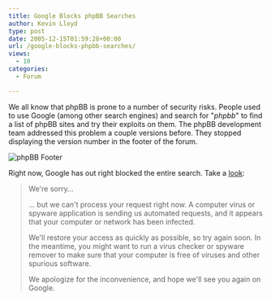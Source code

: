 ```yaml
---
title: Google Blocks phpBB Searches
author: Kevin Lloyd
type: post
date: 2005-12-15T01:59:28+00:00
url: /google-blocks-phpbb-searches/
views:
  - 10
categories:
  - Forum

---
```

We all know that phpBB is prone to a number of security risks. People used to use Google (among other search engines) and search for "_phpbb_" to find a list of phpBB sites and try their exploits on them. The phpBB development team addressed this problem a couple versions before. They stopped displaying the version number in the footer of the forum.

![phpBB Footer][1]

Right now, Google has out right blocked the entire search. Take a [look][2]:

> We're sorry&#8230;
>
> &#8230; but we can't process your request right now. A computer virus or spyware application is sending us automated requests, and it appears that your computer or network has been infected.
>
> We'll restore your access as quickly as possible, so try again soon. In the meantime, you might want to run a virus checker or spyware remover to make sure that your computer is free of viruses and other spurious software.
>
> We apologize for the inconvenience, and hope we'll see you again on Google.

 [1]: https://webdevelopment2.com/wp-images/phpbb-footer.gif
 [2]: http://www.google.com/search?q=phpbb